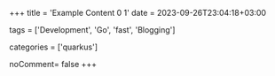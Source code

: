 +++
title = 'Example Content 0 1'
date = 2023-09-26T23:04:18+03:00

tags = ['Development', 'Go', 'fast', 'Blogging']

categories = ['quarkus']

noComment= false
+++
